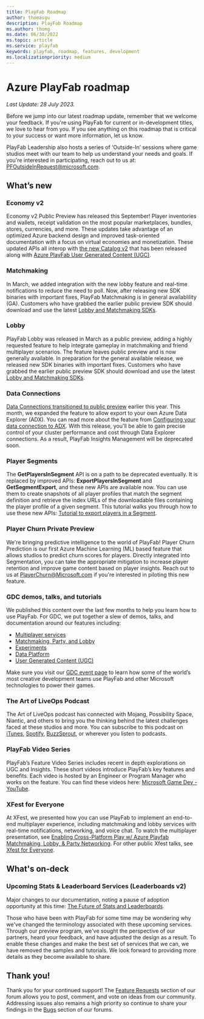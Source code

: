 ```yaml
---
title: PlayFab Roadmap
author: thomasgu
description: PlayFab Roadmap
ms.author: thomg
ms.date: 06/30/2022
ms.topic: article
ms.service: playfab
keywords: playfab, roadmap, features, development
ms.localizationpriority: medium
---
```


# Azure PlayFab roadmap

_Last Update: 28 July 2023._

Before we jump into our latest roadmap update, remember that we welcome your feedback. If you're using PlayFab for current or in-development titles, we love to hear from you. If you see anything on this roadmap that is critical to your success or want more information, let us know.

PlayFab Leadership also hosts a series of ‘Outside-In’ sessions where game studios meet with our team to help us understand your needs and goals. If you're interested in participating, reach out to us at: PFOutsideInRequest@microsoft.com.

## What’s new

### Economy v2

Economy v2 Public Preview has released this September! Player inventories and wallets, receipt validation on the most popular marketplaces, bundles, stores, currencies, and more. These updates take advantage of an optimized Azure backend design and improved task-oriented documentation with a focus on virtual economies and monetization. These updated APIs all interop with [the new Catalog v2](/gaming/playfab/features/economy-v2/overview) that has been released along with [Azure PlayFab User Generated Content (UGC)](/gaming/playfab/features/economy-v2/ugc).

### Matchmaking

In March, we added integration with the new lobby feature and real-time notifications to reduce the need to poll. Now, after releasing new SDK binaries with important fixes, PlayFab Matchmaking is in general availablility (GA). Customers who have grabbed the earlier public preview SDK should download and use the latest [Lobby and Matchmaking SDKs](/gaming/playfab/features/multiplayer/lobby/lobby-matchmaking-sdks/lobby-matchmaking-sdks).

### Lobby

PlayFab Lobby was released in March as a public preview, adding a highly requested feature to help integrate gameplay in matchmaking and friend multiplayer scenarios. The feature leaves public preview and is now generally available. In preparation for the general available release, we released new SDK binaries with important fixes. Customers who have grabbed the earlier public preview SDK should download and use the latest [Lobby and Matchmaking SDKs](/gaming/playfab/features/multiplayer/lobby/lobby-matchmaking-sdks/lobby-matchmaking-sdks).

### Data Connections

[Data Connections transitioned to public preview](https://blog.playfab.com/blog/take-control-of-data-in-your-resources-using-data-connections) earlier this year. This month, we expanded the feature to allow export to your own Azure Data Explorer (ADX). You can read more about the feature from [Configuring your data connection to ADX](/gaming/playfab/features/data/dataconnections/data-connection-adx). With this release, you'll be able to gain precise control of your cluster performance and cost through Data Explorer connections. As a result, PlayFab Insights Management will be deprecated soon.  

### Player Segments

The **GetPlayersInSegment** API is on a path to be deprecated eventually. It is replaced by improved APIs: **ExportPlayersInSegment** and **GetSegmentExport**, and these new APIs are available now. You can use them to create snapshots of all player profiles that match the segment definition and retrieve the index URLs of the downloadable files containing the player profile of a given segment. This tutorial walks you through how to use these new APIs: [Tutorial to export players in a Segment](/gaming/playfab/features/analytics/segmentation/export-players-in-a-segment).

### Player Churn Private Preview

We're bringing predictive intelligence to the world of PlayFab! Player Churn Prediction is our first Azure Machine Learning (ML) based feature that allows studios to predict churn scores for players. Directly integrated into Segmentation, you can take the appropriate mitigation to increase player retention and improve game content based on player insights. Reach out to us at PlayerChurn@Microsoft.com if you're interested in piloting this new feature.

### GDC demos, talks, and tutorials

We published this content over the last few months to help you learn how to use PlayFab. For GDC, we put together a slew of demos, talks, and documentation around our features including:

* [Multiplayer services](https://developer.microsoft.com/games/events/gdc/nomanssky/)
* [Matchmaking, Party, and Lobby](https://youtu.be/pkkegRy94M0)
* [Experiments](https://developer.microsoft.com/games/events/gdc/nbaclash/)
* [Data Platform](https://developer.microsoft.com/games/events/gdc/forzahorizon5/)
* [User Generated Content (UGC)](https://developer.microsoft.com/games/events/gdc/msflightsimulator/)

Make sure you visit our [GDC event page](https://developer.microsoft.com/games/events/gdc/) to learn how some of the world’s most creative development teams use PlayFab and other Microsoft technologies to power their games.

### The Art of LiveOps Podcast

The Art of LiveOps podcast has connected with Mojang, Possibility Space, Niantic, and others to bring you the thinking behind the latest challenges faced at these studios and more. You can subscribe to this podcast on [iTunes](https://podcasts.apple.com/podcast/the-art-of-liveops/id1475548986), [Spotify](https://open.spotify.com/show/1CWGHYnXqsXeivngmKqENq?si=iG9ccaipSbO7yxxdFsoXPw), [BuzzSprout](https://www.buzzsprout.com/489403), or wherever you listen to podcasts.

### PlayFab Video Series

PlayFab’s Feature Video Series includes recent in depth explorations on UGC and Insights. These short videos introduce PlayFab’s key features and benefits. Each video is hosted by an Engineer or Program Manager who works on the feature. You can find these videos here: [Microsoft Game Dev - YouTube](https://www.youtube.com/c/MSFTGameDev/videos).

### XFest for Everyone

At XFest, we presented how you can use PlayFab to implement an end-to-end multiplayer experience, including matchmaking and lobby services with real-time notifications, networking, and voice chat. To watch the multiplayer presentation, see [Enabling Cross-Platform Play w/ Azure Playfab Matchmaking, Lobby, & Party Networking](https://www.youtube.com/watch?v=yez09HlqMvA&list=PLRs2lXTYCDQ3uPs2PBJoc69ET6LrM_EK5&index=5). For other public Xfest talks, see [Xfest for Everyone](https://developer.microsoft.com/games/events/xfestforeveryone/).

## What's on-deck

### Upcoming Stats & Leaderboard Services (Leaderboards v2)
Major changes to our documentation, noting a pause of adoption opportunity at this time: [The Future of Stats and Leaderboards](/gaming/playfab/features/social/tournaments-leaderboards).

Those who have been with PlayFab for some time may be wondering why we've changed the terminology associated with these upcoming services. Through our preview program, we've sought the perspective of our partners, heard your feedback, and have adjusted the design as a result. To enable these changes and make the best set of services that we can, we have removed the samples and tutorials. We look forward to providing more details as they become available to share.

## Thank you!

Thank you for your continued support! The [Feature Requests](https://community.playfab.com/spaces/24/index.html?sort=votes) section of our forum allows you to post, comment, and vote on ideas from our community. Addressing issues also remains a high priority so continue to share your findings in the [Bugs](https://community.playfab.com/spaces/23/index.html) section of our forums.
